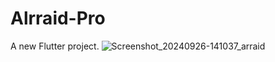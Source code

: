 # Alrraid-Pro

A new Flutter project.
![Screenshot_20240926-141037_arraid](https://github.com/user-attachments/assets/e30968b1-84c1-440f-bbc6-cc6bc480c093)


